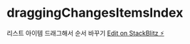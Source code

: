 # draggingChangesItemsIndex
리스트 아이템 드래그해서 순서 바꾸기
[Edit on StackBlitz ⚡️](https://stackblitz.com/edit/stackblitz-starters-tmmcga)
